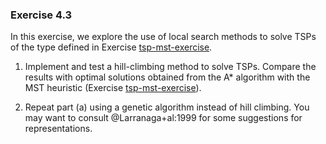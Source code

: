 ### Exercise 4.3
In this exercise, we explore the use of local search methods to solve
TSPs of the type defined in Exercise [tsp-mst-exercise](#/).

1.  Implement and test a hill-climbing method to solve TSPs. Compare the
    results with optimal solutions obtained from the A* algorithm with
    the MST heuristic (Exercise [tsp-mst-exercise](#/)).

2.  Repeat part (a) using a genetic algorithm instead of hill climbing.
    You may want to consult @Larranaga+al:1999 for some suggestions for representations.
